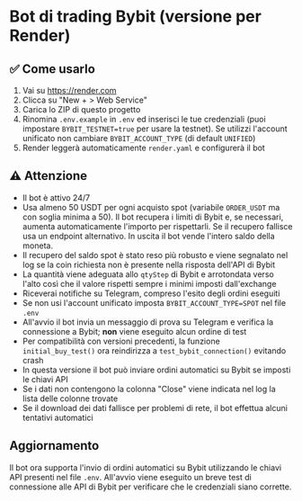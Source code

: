 # Bot di trading Bybit (versione per Render)

## ✅ Come usarlo

1. Vai su https://render.com
2. Clicca su "New + > Web Service"
3. Carica lo ZIP di questo progetto
4. Rinomina `.env.example` in `.env` ed inserisci le tue credenziali (puoi impostare `BYBIT_TESTNET=true` per usare la testnet). Se utilizzi l'account unificato non cambiare `BYBIT_ACCOUNT_TYPE` (di default `UNIFIED`)
5. Render leggerà automaticamente `render.yaml` e configurerà il bot

## ⚠️ Attenzione
- Il bot è attivo 24/7
- Usa almeno 50 USDT per ogni acquisto spot (variabile `ORDER_USDT` ma con
  soglia minima a 50). Il bot recupera i limiti di Bybit e, se necessari,
  aumenta automaticamente l'importo per rispettarli. Se il recupero fallisce usa
  un endpoint alternativo. In uscita il bot vende l'intero saldo della moneta.
- Il recupero del saldo spot è stato reso più robusto e viene segnalato nel log
  se la coin richiesta non è presente nella risposta dell'API di Bybit
- La quantità viene adeguata allo `qtyStep` di Bybit e arrotondata verso l'alto
  così che il valore rispetti sempre i minimi imposti dall'exchange
- Riceverai notifiche su Telegram, compreso l'esito degli ordini eseguiti
- Se non usi l'account unificato imposta `BYBIT_ACCOUNT_TYPE=SPOT` nel file `.env`
- All'avvio il bot invia un messaggio di prova su Telegram e verifica la
  connessione a Bybit; **non** viene eseguito alcun ordine di test
- Per compatibilità con versioni precedenti, la funzione `initial_buy_test()`
  ora reindirizza a `test_bybit_connection()` evitando crash
- In questa versione il bot può inviare ordini automatici su Bybit se imposti le chiavi API
- Se i dati non contengono la colonna "Close" viene indicata nel log la lista delle colonne trovate
- Se il download dei dati fallisce per problemi di rete, il bot effettua alcuni tentativi automatici

## Aggiornamento
Il bot ora supporta l'invio di ordini automatici su Bybit utilizzando le chiavi API presenti nel file `.env`.
All'avvio viene eseguito un breve test di connessione alle API di Bybit per verificare che le credenziali siano corrette.
